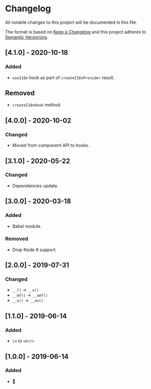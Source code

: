 # Changelog

All notable changes to this project will be documented in this file.

The format is based on [Keep a Changelog](http://keepachangelog.com/en/1.0.0/)
and this project adheres to [Semantic Versioning](http://semver.org/spec/v2.0.0.html).

<!--

DO NOT TOUCH. SAVE IT ON TOP.

## [semver] - date
### Added
- ...

### Changed
- ...

### Fixed
- ...

### Removed
- ...

-->

## [4.1.0] - 2020-10-18
### Added
- `useI18n` hook as part of `createI18nProvider` result.

## Removed
- `createI18nHook` method.

## [4.0.0] - 2020-10-02
### Changed
- Moved from component API to hooks.

## [3.1.0] - 2020-05-22
### Changed
- Dependencies update.

## [3.0.0] - 2020-03-18
### Added
- Babel module.

### Removed
- Drop Node 8 support.

## [2.0.0] - 2019-07-31
### Changed
- `__()` -> `__x()`
- `__mf()` -> `__xmf()`
- `__n()` -> `__xn()`

## [1.1.0] - 2019-06-14
### Added
- `\n` to `<br/>`

## [1.0.0] - 2019-06-14
### Added
- 🦄

